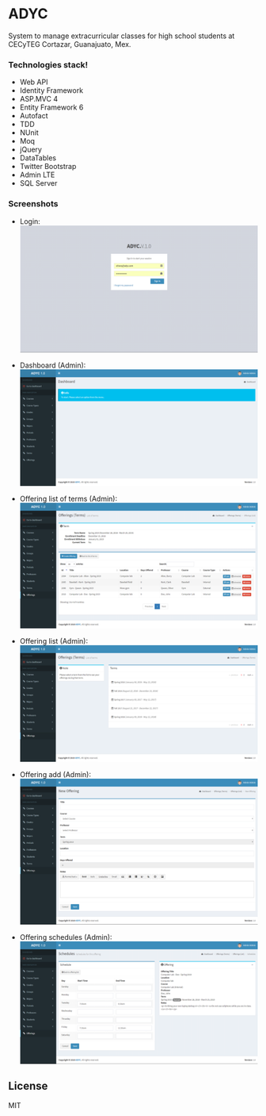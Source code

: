 # ADYC

System to manage extracurricular classes for high school students at CECyTEG Cortazar, Guanajuato, Mex.

### Technologies stack!
 * Web API
* Identity Framework
* ASP.MVC 4
* Entity Framework 6
* Autofact
* TDD
* NUnit
* Moq
* jQuery
* DataTables
* Twitter Bootstrap
* Admin LTE
* SQL Server

### Screenshots
- Login:
![ADYC](https://github.com/jose2a/ADYC/blob/master/WebUI/ADYC.WebUI/Screenshots/login.png)

- Dashboard (Admin):
![ADYC](https://github.com/jose2a/ADYC/blob/master/WebUI/ADYC.WebUI/Screenshots/admin_dashboard.png)

- Offering list of terms (Admin):
![ADYC](https://github.com/jose2a/ADYC/blob/master/WebUI/ADYC.WebUI/Screenshots/admin_offering_term_list.png)

- Offering list (Admin):
![ADYC](https://github.com/jose2a/ADYC/blob/master/WebUI/ADYC.WebUI/Screenshots/admin_offering_list.png)

- Offering add (Admin):
![ADYC](https://github.com/jose2a/ADYC/blob/master/WebUI/ADYC.WebUI/Screenshots/admin_offering_add.png)

- Offering schedules (Admin):
![ADYC](https://github.com/jose2a/ADYC/blob/master/WebUI/ADYC.WebUI/Screenshots/admin_offering_schedules.png)

License
----

MIT
